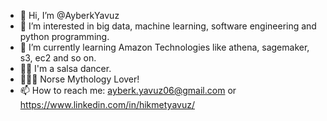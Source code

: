 - 👋 Hi, I’m @AyberkYavuz
- 👀 I’m interested in big data, machine learning, software engineering and python programming.
- 🌱 I’m currently learning Amazon Technologies like athena, sagemaker, s3, ec2 and so on.
- 🕺🏻 I'm a salsa dancer.
- 🧝🏻‍♀️ Norse Mythology Lover!
- 📫 How to reach me: ayberk.yavuz06@gmail.com or https://www.linkedin.com/in/hikmetyavuz/
